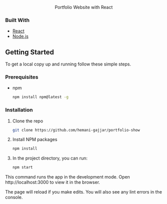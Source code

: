 <!-- PROJECT LOGO -->

  <p align="center">
   Portfolio Website with React 
  </p>
</p>

### Built With

* [React](https://reactjs.org/)
* [Node.js](https://nodejs.dev/)


<!-- GETTING STARTED -->
## Getting Started

To get a local copy up and running follow these simple steps.

### Prerequisites

* npm
  ```sh
  npm install npm@latest -g
  ```

### Installation

1. Clone the repo
   ```sh
   git clone https://github.com/hemani-gajjar/portfolio-show
   ```
2. Install NPM packages
   ```sh
   npm install
   ```
3. In the project directory, you can run:
   ```sh
   npm start
   ```
This command runs the app in the development mode.
Open http://localhost:3000 to view it in the browser.

The page will reload if you make edits.
You will also see any lint errors in the console.



